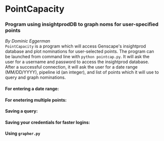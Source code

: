# PointCapacity

### Program using insightprodDB to graph noms for user-specified points
*By Dominic Eggerman*  
`PointCapacity` is a program which will access Genscape's insightprod database and plot nominations for user-selected points.
The program can be launched from command line with `python pointcap.py`. It will ask the user for a username and password to access the insightprod database.  After a successful connection, it will ask the user for a date range (MM/DD/YYYY), pipeline id (an integer), and list of points which it will use to query and graph nominations.

#### For entering a date range:
#### For enetering multiple points:

#### Saving a query:
#### Saving your credentials for faster logins:

#### Using `grapher.py`